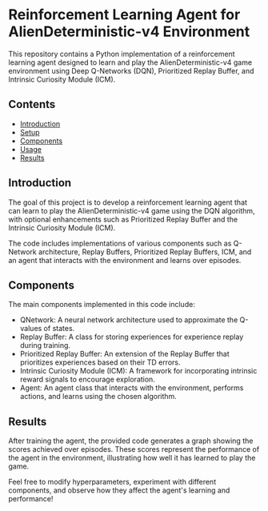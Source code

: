# Reinforcement Learning Agent for AlienDeterministic-v4 Environment

This repository contains a Python implementation of a reinforcement learning agent designed to learn and play the AlienDeterministic-v4 game environment using Deep Q-Networks (DQN), Prioritized Replay Buffer, and Intrinsic Curiosity Module (ICM).

## Contents

- [Introduction](#introduction)
- [Setup](#setup)
- [Components](#components)
- [Usage](#usage)
- [Results](#results)

## Introduction

The goal of this project is to develop a reinforcement learning agent that can learn to play the AlienDeterministic-v4 game using the DQN algorithm, with optional enhancements such as Prioritized Replay Buffer and the Intrinsic Curiosity Module (ICM).

The code includes implementations of various components such as Q-Network architecture, Replay Buffers, Prioritized Replay Buffers, ICM, and an agent that interacts with the environment and learns over episodes.

## Components

The main components implemented in this code include:
- QNetwork: A neural network architecture used to approximate the Q-values of states.
- Replay Buffer: A class for storing experiences for experience replay during training.
- Prioritized Replay Buffer: An extension of the Replay Buffer that prioritizes experiences based on their TD errors.
- Intrinsic Curiosity Module (ICM): A framework for incorporating intrinsic reward signals to encourage exploration.
- Agent: An agent class that interacts with the environment, performs actions, and learns using the chosen algorithm.



## Results

After training the agent, the provided code generates a graph showing the scores achieved over episodes. These scores represent the performance of the agent in the environment, illustrating how well it has learned to play the game.

Feel free to modify hyperparameters, experiment with different components, and observe how they affect the agent's learning and performance!


